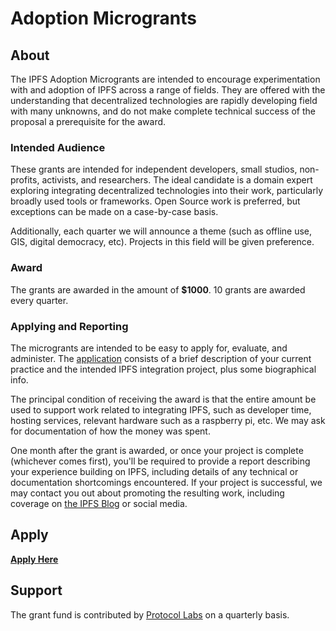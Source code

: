 # Adoption Microgrants

## About

The IPFS Adoption Microgrants are intended to encourage experimentation with and adoption of IPFS across a range of fields. They are offered with the understanding that decentralized technologies are rapidly developing field with many unknowns, and do not make complete technical success of the proposal a prerequisite for the award.

### Intended Audience
These grants are intended for independent developers, small studios, non-profits, activists, and researchers. The ideal candidate is a domain expert exploring integrating decentralized technologies into their work, particularly broadly used tools or frameworks. Open Source work is preferred, but exceptions can be made on a case-by-case basis.

Additionally, each quarter we will announce a theme (such as offline use, GIS, digital democracy, etc). Projects in this field will be given preference.

### Award
The grants are awarded in the amount of **$1000**. 10 grants are awarded every quarter.

### Applying and Reporting
The microgrants are intended to be easy to apply for, evaluate, and administer. The [application](#apply) consists of a brief description of your current practice and the intended IPFS integration project, plus some biographical info.

The principal condition of receiving the award is that the entire amount be used to support work related to integrating IPFS, such as developer time, hosting services, relevant hardware such as a raspberry pi, etc. We may ask for documentation of how the money was spent. 

One month after the grant is awarded, or once your project is complete (whichever comes first), you'll be required to provide a report describing your experience building on IPFS, including details of any technical or documentation shortcomings encountered. If your project is successful, we may contact you out about promoting the resulting work, including coverage on [the IPFS Blog](https://blog.ipfs.io/) or social media.

## Apply

[**Apply Here**](https://github.com/protocol/ipfs-grants/issues/new?assignees=parkan&labels=microgrant&template=microgrant.md&title=%5BMICROGRANT%5D+%3CYour+Title+Here%3E)

## Support
The grant fund is contributed by [Protocol Labs](https://protocol.ai/) on a quarterly basis.
